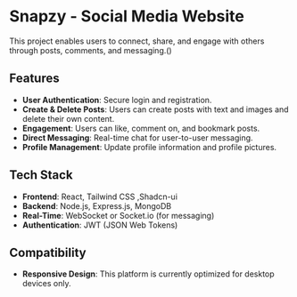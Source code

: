 # Snapzy - Social Media Website

This project enables users to connect, share, and engage with others through posts, comments, and messaging.()

## Features

- **User Authentication**: Secure login and registration.
- **Create & Delete Posts**: Users can create posts with text and images and delete their own content.
- **Engagement**: Users can like, comment on, and bookmark posts.
- **Direct Messaging**: Real-time chat for user-to-user messaging.
- **Profile Management**: Update profile information and profile pictures.

## Tech Stack

- **Frontend**: React, Tailwind CSS ,Shadcn-ui
- **Backend**: Node.js, Express.js, MongoDB
- **Real-Time**: WebSocket or Socket.io (for messaging)
- **Authentication**: JWT (JSON Web Tokens)

## Compatibility

- **Responsive Design**: This platform is currently optimized for desktop devices only.

